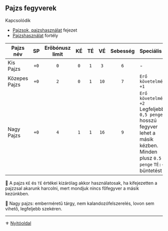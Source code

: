 ## Pajzs fegyverek

Kapcsolódik
- [Pajzsok, pajzshasználat](064_02_09_pajzsok_pajzshasznalat.md) fejezet
- [Pajzshasználat](fortelyok.harci/pajzshasznalat.md) fortély

<!-- tag: md_table_pajzs_start -->

| Pajzs név     |  SP  | Erőbónusz limit | KÉ  | TÉ  |  VÉ  | Sebesség | Speciális                                                                                                                          |
| ------------- | :--: | :-------------: | :-: | :-: | :--: | :------: | :--------------------------------------------------------------------------------------------------------------------------------- |
| Kis Pajzs     | `+0` |       `0`       | `0` | `1` | `3`  |   `6`    | -                                                                                                                                  |
| Közepes Pajzs | `+0` |       `2`       | `0` | `1` | `10` |   `7`    | `Erő követelmény: +1`                                                                                                              |
| Nagy Pajzs    | `+0` |       `4`       | `1` | `1` | `16` |   `9`    | `Erő követelmény: +2`<br>Legfeljebb `0,5 penge` hosszú fegyver lehet a másik kézben. Minden plusz `0.5 penge` `TÉ:-3` büntetést ad |
<!-- tag: md_table_pajzs_end -->

🔆 A pajzs `KÉ` és `TÉ` értékei kizárólag akkor használatosak, ha kifejezetten a pajzzsal akarunk harcolni, mert mondjuk nincs főfegyver a másik kezünkben.

🔆 Nagy pajzs: emberméretű tárgy, nem kalandozófelszerelés, lovon sem vihető, legfeljebb szekéren.

---

⚜️ [Nyitóoldal](start.md#6-harcrendszer-%EF%B8%8F)
